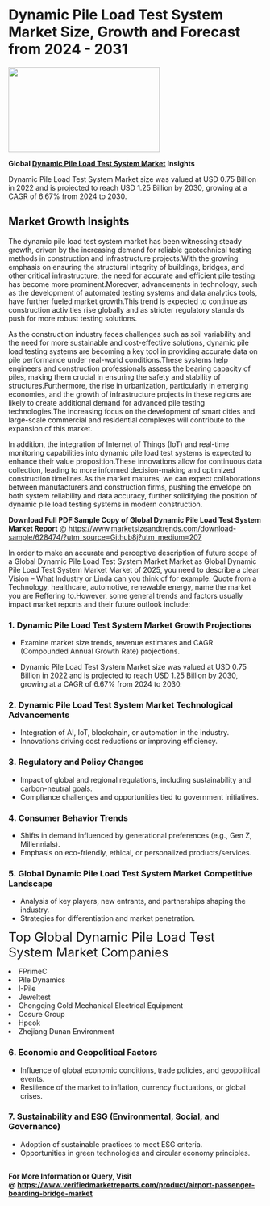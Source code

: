 <H1>Dynamic Pile Load Test System Market Size, Growth and Forecast from 2024 - 2031</H1><img class="aligncenter size-medium wp-image-584254" src="https://thirdeyenews.in/wp-content/uploads/2024/09/Global-Market-Research-300x168.jpeg" alt="" width="300" height="168" /><p><strong>Global&nbsp;<a href="https://www.marketsizeandtrends.com/download-sample/628474/?utm_source=Github8j?utm_medium=207">Dynamic Pile Load Test System Market</a> Insights</strong></p><p>Dynamic Pile Load Test System Market size was valued at USD 0.75 Billion in 2022 and is projected to reach USD 1.25 Billion by 2030, growing at a CAGR of 6.67% from 2024 to 2030.</p><p><h2>Market Growth Insights</h2> <p>The dynamic pile load test system market has been witnessing steady growth, driven by the increasing demand for reliable geotechnical testing methods in construction and infrastructure projects.With the growing emphasis on ensuring the structural integrity of buildings, bridges, and other critical infrastructure, the need for accurate and efficient pile testing has become more prominent.Moreover, advancements in technology, such as the development of automated testing systems and data analytics tools, have further fueled market growth.This trend is expected to continue as construction activities rise globally and as stricter regulatory standards push for more robust testing solutions.</p> <p>As the construction industry faces challenges such as soil variability and the need for more sustainable and cost-effective solutions, dynamic pile load testing systems are becoming a key tool in providing accurate data on pile performance under real-world conditions.These systems help engineers and construction professionals assess the bearing capacity of piles, making them crucial in ensuring the safety and stability of structures.Furthermore, the rise in urbanization, particularly in emerging economies, and the growth of infrastructure projects in these regions are likely to create additional demand for advanced pile testing technologies.The increasing focus on the development of smart cities and large-scale commercial and residential complexes will contribute to the expansion of this market.</p> <p>In addition, the integration of Internet of Things (IoT) and real-time monitoring capabilities into dynamic pile load test systems is expected to enhance their value proposition.These innovations allow for continuous data collection, leading to more informed decision-making and optimized construction timelines.As the market matures, we can expect collaborations between manufacturers and construction firms, pushing the envelope on both system reliability and data accuracy, further solidifying the position of dynamic pile load testing systems in modern construction.</p> <p><span class=""><strong>Download Full PDF Sample Copy of Global Dynamic Pile Load Test System Market Report</strong> @ <a href="https://www.marketsizeandtrends.com/download-sample/628474/?utm_source=Github8j?utm_medium=207" target="_blank">https://www.marketsizeandtrends.com/download-sample/628474/?utm_source=Github8j?utm_medium=207</a></span></p><p>In order to make an accurate and perceptive description of future scope of a Global&nbsp;Dynamic Pile Load Test System Market Market as Global&nbsp;Dynamic Pile Load Test System Market Market of 2025, you need to describe a clear Vision &ndash; What Industry or Linda can you think of for example: Quote from a Technology, healthcare, automotive, renewable energy, name the market you are Reffering to.However, some general trends and factors usually impact market reports and their future outlook include:</p><h3>1.&nbsp;<strong>Dynamic Pile Load Test System Market Growth Projections</strong></h3><ul><li>Examine market size trends, revenue estimates and CAGR (Compounded Annual Growth Rate) projections.</li><li><p>Dynamic Pile Load Test System Market size was valued at USD 0.75 Billion in 2022 and is projected to reach USD 1.25 Billion by 2030, growing at a CAGR of 6.67% from 2024 to 2030.</p></li></ul><h3>2.&nbsp;<strong>Dynamic Pile Load Test System Market Technological Advancements</strong></h3><ul><li>Integration of AI, IoT, blockchain, or automation in the industry.</li><li>Innovations driving cost reductions or improving efficiency.</li></ul><h3>3.&nbsp;<strong>Regulatory and Policy Changes</strong></h3><ul><li>Impact of global and regional regulations, including sustainability and carbon-neutral goals.</li><li>Compliance challenges and opportunities tied to government initiatives.</li></ul><h3>4.&nbsp;<strong>Consumer Behavior Trends</strong></h3><ul><li>Shifts in demand influenced by generational preferences (e.g., Gen Z, Millennials).</li><li>Emphasis on eco-friendly, ethical, or personalized products/services.</li></ul><h3>5.&nbsp;<strong>Global Dynamic Pile Load Test System Market Competitive Landscape</strong></h3><ul><li>Analysis of key players, new entrants, and partnerships shaping the industry.</li><li>Strategies for differentiation and market penetration.</li></ul><p data-pm-slice="1 1 []"><span style="color: inherit; font-family: inherit; font-size: 25px;">Top Global Dynamic Pile Load Test System Market Companies</span></p><div class="" data-test-id=""><p><li>FPrimeC</li><li> Pile Dynamics</li><li> I-Pile</li><li> Jeweltest</li><li> Chongqing Gold Mechanical Electrical Equipment</li><li> Cosure Group</li><li> Hpeok</li><li> Zhejiang Dunan Environment</li></p></div><h3>6.&nbsp;<strong>Economic and Geopolitical Factors</strong></h3><ul><li>Influence of global economic conditions, trade policies, and geopolitical events.</li><li>Resilience of the market to inflation, currency fluctuations, or global crises.</li></ul><h3>7.&nbsp;<strong>Sustainability and ESG (Environmental, Social, and Governance)</strong></h3><ul><li>Adoption of sustainable practices to meet ESG criteria.</li><li>Opportunities in green technologies and circular economy principles.</li></ul><h2><strong style="font-size: 14px;">For More Information or Query, Visit @&nbsp;</strong><a style="background-color: #ffffff; font-size: 14px;" href="https://www.marketsizeandtrends.com/report/dynamic-pile-load-test-system-market/" target="_blank">https://www.verifiedmarketreports.com/product/airport-passenger-boarding-bridge-market</a></h2>